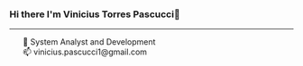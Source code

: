 ### Hi there I'm Vinicius Torres Pascucci👋
<hr/>

<ul>
  🔭 System Analyst and Development <br>
  📫 vinicius.pascucci1@gmail.com
</ul>
